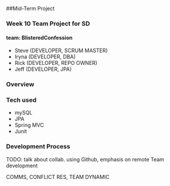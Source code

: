##Mid-Term Project

### Week 10 Team Project for SD

#### team: BlisteredConfession

* Steve (DEVELOPER, SCRUM MASTER)
* Iryna (DEVELOPER, DBA)
* Rick (DEVELOPER, REPO OWNER)
* Jeff (DEVELOPER, JPA)

###  Overview

### Tech used
* mySQL
* JPA
* Spring MVC
* Junit

### Development Process

TODO: talk about collab. using Github, emphasis on remote Team development

COMMS, CONFLICT RES, TEAM DYNAMIC
